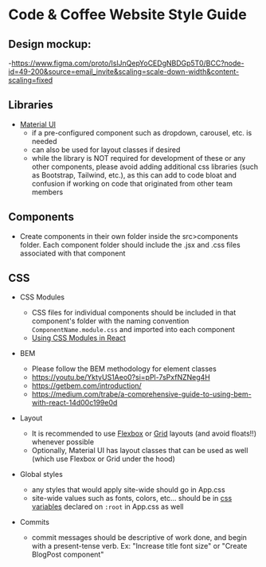 # Code & Coffee Website Style Guide

## Design mockup: 
-https://www.figma.com/proto/IslJnQepYoCEDgNBDGp5T0/BCC?node-id=49-200&source=email_invite&scaling=scale-down-width&content-scaling=fixed

## Libraries
- [Material UI](https://mui.com/material-ui/getting-started/)
    - if a pre-configured component such as dropdown, carousel, etc. is needed 
    - can also be used for layout classes if desired
    - while the library is NOT required for development of these or any other components, please avoid adding additional css libraries (such as Bootstrap, Tailwind, etc.), as this can add to code bloat and confusion if working on code that originated from other team members

## Components
- Create components in their own folder inside the src>components folder. Each component folder should include the .jsx and .css files associated with that component

## CSS 
- CSS Modules
    - CSS files for individual components should be included in that component's folder with the naming convention `ComponentName.module.css` and imported into each component 
    - [Using CSS Modules in React](https://medium.com/@ralph1786/using-css-modules-in-react-app-c2079eadbb87)
- BEM
    - Please follow the BEM methodology for element classes
    - https://youtu.be/YktyUS1Aeo0?si=pPl-7sPxfNZNeg4H
    - https://getbem.com/introduction/
    - https://medium.com/trabe/a-comprehensive-guide-to-using-bem-with-react-14d00c199e0d

- Layout
    - It is recommended to use [Flexbox](https://css-tricks.com/snippets/css/a-guide-to-flexbox/) or [Grid](https://css-tricks.com/snippets/css/complete-guide-grid/) layouts (and avoid floats!!) whenever possible
    - Optionally, Material UI has layout classes that can be used as well (which use Flexbox or Grid under the hood)

- Global styles
    - any styles that would apply site-wide should go in App.css
    - site-wide values such as fonts, colors, etc... should be in [css variables](https://developer.mozilla.org/en-US/docs/Web/CSS/Using_CSS_custom_properties) declared on `:root` in App.css as well

- Commits
    - commit messages should be descriptive of work done, and begin with a present-tense verb. Ex: "Increase title font size" or "Create BlogPost component"